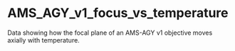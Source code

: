 # AMS_AGY_v1_focus_vs_temperature
Data showing how the focal plane of an AMS-AGY v1 objective moves axially with temperature.
